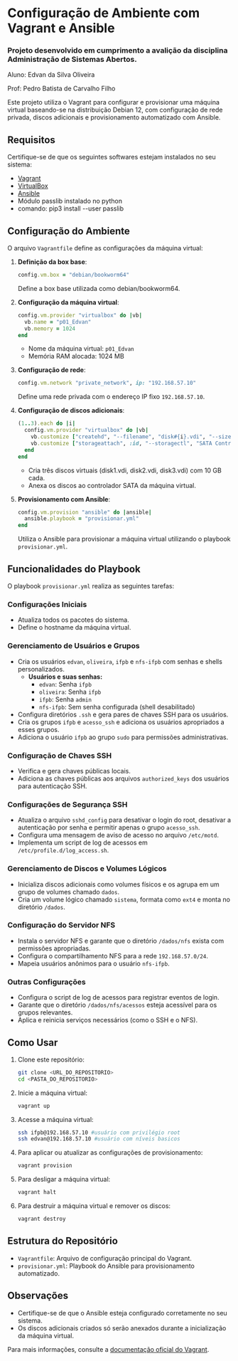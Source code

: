 
# Configuração de Ambiente com Vagrant e Ansible

### Projeto desenvolvido em cumprimento a avalição da disciplina Administração de Sistemas Abertos.

Aluno: Edvan da Silva Oliveira

Prof: Pedro Batista de Carvalho Filho

Este projeto utiliza o Vagrant para configurar e provisionar uma máquina virtual baseando-se na distribuição Debian 12, com configuração de rede privada, discos adicionais e provisionamento automatizado com Ansible.

## Requisitos

Certifique-se de que os seguintes softwares estejam instalados no seu sistema:

- [Vagrant](https://www.vagrantup.com/)
- [VirtualBox](https://www.virtualbox.org/)
- [Ansible](https://www.ansible.com/)
- Módulo passlib instalado no python
- comando: pip3 install --user passlib


## Configuração do Ambiente

O arquivo `Vagrantfile` define as configurações da máquina virtual:

1. **Definição da box base**:
   ```ruby
   config.vm.box = "debian/bookworm64"
   ```
   Define a box base utilizada como debian/bookworm64.

2. **Configuração da máquina virtual**:
   ```ruby
   config.vm.provider "virtualbox" do |vb|
     vb.name = "p01_Edvan"
     vb.memory = 1024
   end
   ```
   - Nome da máquina virtual: `p01_Edvan`
   - Memória RAM alocada: 1024 MB

3. **Configuração de rede**:
   ```ruby
   config.vm.network "private_network", ip: "192.168.57.10"
   ```
   Define uma rede privada com o endereço IP fixo `192.168.57.10`.

4. **Configuração de discos adicionais**:
   ```ruby
   (1..3).each do |i|
     config.vm.provider "virtualbox" do |vb|
       vb.customize ["createhd", "--filename", "disk#{i}.vdi", "--size", 10240]
       vb.customize ["storageattach", :id, "--storagectl", "SATA Controller", "--port", i, "--device", 0, "--type", "hdd", "--medium", "disk#{i}.vdi"]
     end
   end
   ```
   - Cria três discos virtuais (disk1.vdi, disk2.vdi, disk3.vdi) com 10 GB cada.
   - Anexa os discos ao controlador SATA da máquina virtual.

5. **Provisionamento com Ansible**:
   ```ruby
   config.vm.provision "ansible" do |ansible|
     ansible.playbook = "provisionar.yml"
   end
   ```
   Utiliza o Ansible para provisionar a máquina virtual utilizando o playbook `provisionar.yml`.

## Funcionalidades do Playbook

O playbook `provisionar.yml` realiza as seguintes tarefas:

### Configurações Iniciais
- Atualiza todos os pacotes do sistema.
- Define o hostname da máquina virtual.

### Gerenciamento de Usuários e Grupos
- Cria os usuários `edvan`, `oliveira`, `ifpb` e `nfs-ifpb` com senhas e shells personalizados.
  - **Usuários e suas senhas:**
    - `edvan`: Senha `ifpb`
    - `oliveira`: Senha `ifpb`
    - `ifpb`: Senha `admin`
    - `nfs-ifpb`: Sem senha configurada (shell desabilitado)
- Configura diretórios `.ssh` e gera pares de chaves SSH para os usuários.
- Cria os grupos `ifpb` e `acesso_ssh` e adiciona os usuários apropriados a esses grupos.
- Adiciona o usuário `ifpb` ao grupo `sudo` para permissões administrativas.

### Configuração de Chaves SSH
- Verifica e gera chaves públicas locais.
- Adiciona as chaves públicas aos arquivos `authorized_keys` dos usuários para autenticação SSH.

### Configurações de Segurança SSH
- Atualiza o arquivo `sshd_config` para desativar o login do root, desativar a autenticação por senha e permitir apenas o grupo `acesso_ssh`.
- Configura uma mensagem de aviso de acesso no arquivo `/etc/motd`.
- Implementa um script de log de acessos em `/etc/profile.d/log_access.sh`.

### Gerenciamento de Discos e Volumes Lógicos
- Inicializa discos adicionais como volumes físicos e os agrupa em um grupo de volumes chamado `dados`.
- Cria um volume lógico chamado `sistema`, formata como `ext4` e monta no diretório `/dados`.

### Configuração do Servidor NFS
- Instala o servidor NFS e garante que o diretório `/dados/nfs` exista com permissões apropriadas.
- Configura o compartilhamento NFS para a rede `192.168.57.0/24`.
- Mapeia usuários anônimos para o usuário `nfs-ifpb`.

### Outras Configurações
- Configura o script de log de acessos para registrar eventos de login.
- Garante que o diretório `/dados/nfs/acessos` esteja acessível para os grupos relevantes.
- Aplica e reinicia serviços necessários (como o SSH e o NFS).

## Como Usar

1. Clone este repositório:
   ```bash
   git clone <URL_DO_REPOSITORIO>
   cd <PASTA_DO_REPOSITORIO>
   ```

2. Inicie a máquina virtual:
   ```bash
   vagrant up
   ```

3. Acesse a máquina virtual:
   ```bash
   ssh ifpb@192.168.57.10 #usuário com privilégio root
   ssh edvan@192.168.57.10 #usuário com níveis basicos 
   ```

4. Para aplicar ou atualizar as configurações de provisionamento:
   ```bash
   vagrant provision
   ```

5. Para desligar a máquina virtual:
   ```bash
   vagrant halt
   ```

6. Para destruir a máquina virtual e remover os discos:
   ```bash
   vagrant destroy
   ```

## Estrutura do Repositório

- `Vagrantfile`: Arquivo de configuração principal do Vagrant.
- `provisionar.yml`: Playbook do Ansible para provisionamento automatizado.

## Observações

- Certifique-se de que o Ansible esteja configurado corretamente no seu sistema.
- Os discos adicionais criados só serão anexados durante a inicialização da máquina virtual.

Para mais informações, consulte a [documentação oficial do Vagrant](https://www.vagrantup.com/docs).
